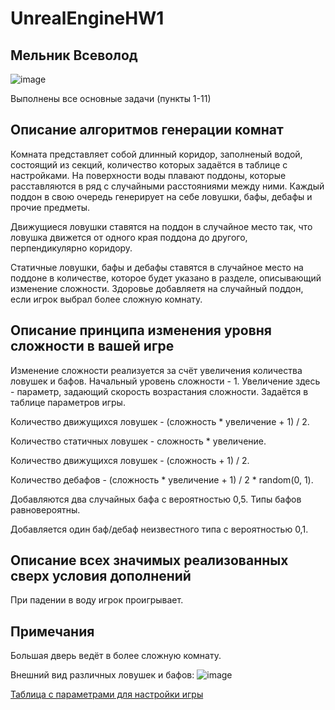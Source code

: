 # UnrealEngineHW1

## Мельник Всеволод

![image](https://user-images.githubusercontent.com/70810768/200167651-dc88011d-274c-44f4-887e-6ab4eb9f46f7.png)


Выполнены все основные задачи (пункты 1-11)

## Описание алгоритмов генерации комнат

Комната представляет собой длинный коридор, заполненый водой, состоящий из секций, количество которых задаётся в таблице с настройками.
На поверхности воды плавают поддоны, которые расставляются в ряд с случайными расстояниями между ними. Каждый поддон в свою очередь генерирует на себе ловушки, бафы, дебафы и прочие предметы.

Движущиеся ловушки ставятся на поддон в случайное место так, что ловушка движется от одного края поддона до другого, перпендикулярно коридору.

Статичные ловушки, бафы и дебафы ставятся в случайное место на поддоне в количестве, которое будет указано в разделе, описывающий изменение сложности.
Здоровье добавляетя на случайный поддон, если игрок выбрал более сложную комнату.

## Описание принципа изменения уровня сложности в вашей игре

Изменение сложности реализуется за счёт увеличения количества ловушек и бафов. Начальный уровень сложности - 1. Увеличение здесь - параметр, задающий скорость возрастания сложности. Задаётся в таблице параметров игры.

Количество движущихся ловушек - (сложность * увеличение + 1) / 2.

Количество статичных ловушек - сложность * увеличение.

Количество движущихся ловушек - (сложность + 1) / 2.

Количество дебафов - (сложность * увеличение + 1) / 2 * random(0, 1).

Добавляются два случайных бафа с вероятностью 0,5. Типы бафов равновероятны.

Добавляется один баф/дебаф неизвестного типа с вероятностью 0,1.

## Описание всех значимых реализованных сверх условия дополнений

При падении в воду игрок проигрывает.

## Примечания

Большая дверь ведёт в более сложную комнату.

Внешний вид различных ловушек и бафов:
![image](https://user-images.githubusercontent.com/70810768/200167572-cca25014-fe34-49e4-b2e5-2242aa8563d0.png)

[Таблица с параметрами для настройки игры](https://github.com/vkmelnik/UnrealEngineHW1/blob/main/Content/ThirdPerson/Data/GameParameters.uasset)
